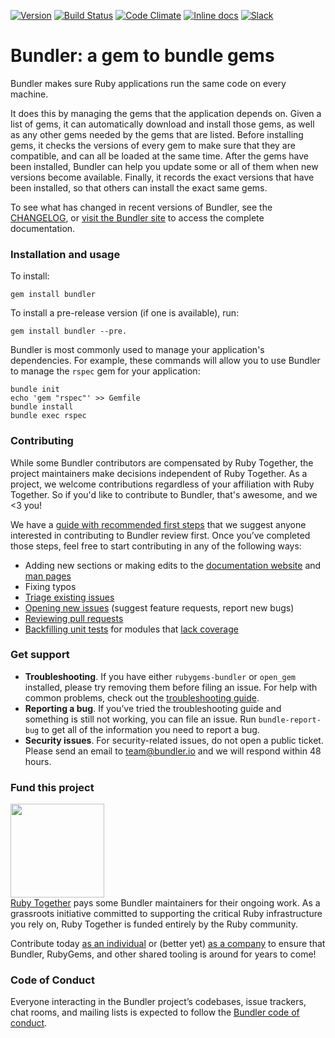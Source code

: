 [![Version     ](https://img.shields.io/gem/v/bundler.svg?style=flat)](https://rubygems.org/gems/bundler)
[![Build Status](https://img.shields.io/travis/bundler/bundler/master.svg?style=flat)](https://travis-ci.org/bundler/bundler)
[![Code Climate](https://img.shields.io/codeclimate/maintainability/bundler/bundler.svg?style=flat)](https://codeclimate.com/github/bundler/bundler)
[![Inline docs ](http://inch-ci.org/github/bundler/bundler.svg?style=flat)](http://inch-ci.org/github/bundler/bundler)
[![Slack       ](http://bundler-slackin.herokuapp.com/badge.svg)](http://bundler-slackin.herokuapp.com)

# Bundler: a gem to bundle gems

Bundler makes sure Ruby applications run the same code on every machine.

It does this by managing the gems that the application depends on. Given a list of gems, it can automatically download and install those gems, as well as any other gems needed by the gems that are listed. Before installing gems, it checks the versions of every gem to make sure that they are compatible, and can all be loaded at the same time. After the gems have been installed, Bundler can help you update some or all of them when new versions become available. Finally, it records the exact versions that have been installed, so that others can install the exact same gems.

To see what has changed in recent versions of Bundler, see the [CHANGELOG](CHANGELOG.md), or [visit the Bundler site](https://bundler.io) to access the complete documentation.

### Installation and usage

To install:

```
gem install bundler
```

To install a pre-release version (if one is available), run:
```
gem install bundler --pre.
```

Bundler is most commonly used to manage your application's dependencies. For example, these commands will allow you to use Bundler to manage the `rspec` gem for your application:

```
bundle init
echo 'gem "rspec"' >> Gemfile
bundle install
bundle exec rspec
```

### Contributing

While some Bundler contributors are compensated by Ruby Together, the project maintainers make decisions independent of Ruby Together. As a project, we welcome contributions regardless of your affiliation with Ruby Together. So if you'd like to contribute to Bundler, that's awesome, and we <3 you!

We have a [guide with recommended first steps](doc/contributing/README.md) that we suggest anyone interested in contributing to Bundler review first. Once you’ve completed those steps, feel free to start contributing in any of the following ways:

- Adding new sections or making edits to the [documentation website](https://github.com/bundler/bundler-site) and [man pages](https://github.com/bundler/bundler/tree/master/man)
- Fixing typos
- [Triage existing issues](doc/contributing/BUG_TRIAGE.md)
- [Opening new issues](doc/contributing/ISSUES.md) (suggest feature requests, report new bugs)
- [Reviewing pull requests](https://github.com/bundler/bundler/pulls)
- [Backfilling unit tests](https://github.com/bundler/bundler/tree/master/spec/bundler) for modules that [lack coverage](https://codeclimate.com/github/bundler/bundler/coverage)

### Get support

- **Troubleshooting**. If you have either `rubygems-bundler` or `open_gem` installed, please try removing them before filing an issue. For help with common problems, check out the [troubleshooting guide](doc/TROUBLESHOOTING.md).
- **Reporting a bug**. If you’ve tried the troubleshooting guide and something is still not working, you can file an issue. Run `bundle-report-bug` to get all of the information you need to report a bug.
- **Security issues**. For security-related issues, do not open a public ticket. Please send an email to [team@bundler.io](mailto:team@bundler.io) and we will respond within 48 hours.

### Fund this project

<a href="https://rubytogether.org/"><img src="https://rubytogether.org/images/rubies.svg" width="150"></a><br>
<a href="https://rubytogether.org/">Ruby Together</a> pays some Bundler maintainers for their ongoing work. As a grassroots initiative committed to supporting the critical Ruby infrastructure you rely on, Ruby Together is funded entirely by the Ruby community.

Contribute today <a href="https://rubytogether.org/developers">as an individual</a> or (better yet) <a href="https://rubytogether.org/companies">as a company</a> to ensure that Bundler, RubyGems, and other shared tooling is around for years to come!

### Code of Conduct

Everyone interacting in the Bundler project’s codebases, issue trackers, chat rooms, and mailing lists is expected to follow the [Bundler code of conduct](https://github.com/bundler/bundler/blob/master/CODE_OF_CONDUCT.md).
